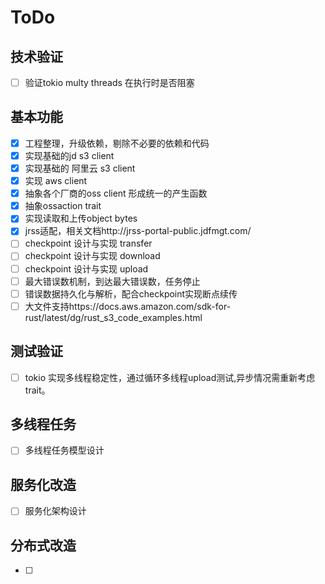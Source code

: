 # ToDo

## 技术验证

- [ ] 验证tokio multy threads 在执行时是否阻塞

## 基本功能

- [x] 工程整理，升级依赖，剔除不必要的依赖和代码
- [x] 实现基础的jd s3 client
- [x] 实现基础的 阿里云 s3 client
- [x] 实现 aws client
- [x] 抽象各个厂商的oss client 形成统一的产生函数
- [x] 抽象ossaction trait
- [x] 实现读取和上传object bytes
- [x] jrss适配，相关文档http://jrss-portal-public.jdfmgt.com/
- [ ] checkpoint 设计与实现 transfer
- [ ] checkpoint 设计与实现 download
- [ ] checkpoint 设计与实现 upload
- [ ] 最大错误数机制，到达最大错误数，任务停止
- [ ] 错误数据持久化与解析，配合checkpoint实现断点续传
- [ ] 大文件支持https://docs.aws.amazon.com/sdk-for-rust/latest/dg/rust_s3_code_examples.html

## 测试验证

- [ ] tokio  实现多线程稳定性，通过循环多线程upload测试,异步情况需重新考虑trait。

## 多线程任务

- [ ] 多线程任务模型设计


## 服务化改造

- [ ] 服务化架构设计

## 分布式改造

- [ ]
